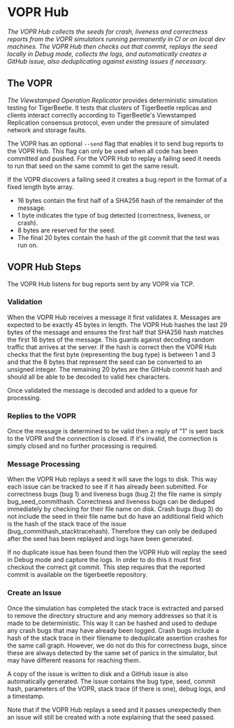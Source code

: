 # VOPR Hub

*The VOPR Hub collects the seeds for crash, liveness and correctness reports from the VOPR simulators running permanently in CI or on local dev machines. The VOPR Hub then checks out that commit, replays the seed locally in Debug mode, collects the logs, and automatically creates a GitHub issue, also deduplicating against existing issues if necessary.*

## The VOPR

*The Viewstamped Operation Replicator* provides deterministic simulation testing for TigerBeetle. It tests that clusters of TigerBeetle replicas and clients interact correctly according to TigerBeetle's Viewstamped Replication consensus protocol, even under the pressure of simulated network and storage faults.

The VOPR has an optional `--send` flag that enables it to send bug reports to the VOPR Hub. This flag can only be used when all code has been committed and pushed. For the VOPR Hub to replay a failing seed it needs to run that seed on the same commit to get the same result.

If the VOPR discovers a failing seed it creates a bug report in the format of a fixed length byte array.

* 16 bytes contain the first half of a SHA256 hash of the remainder of the message.
* 1 byte indicates the type of bug detected (correctness, liveness, or crash).
* 8 bytes are reserved for the seed.
* The final 20 bytes contain the hash of the git commit that the test was run on.

## VOPR Hub Steps

The VOPR Hub listens for bug reports sent by any VOPR via TCP.

### Validation

When the VOPR Hub receives a message it first validates it. Messages are expected to be exactly 45 bytes in length. The VOPR Hub hashes the last 29 bytes of the message and ensures the first half that SHA256 hash matches the first 16 bytes of the message. This guards against decoding random traffic that arrives at the server. If the hash is correct then the VOPR Hub checks that the first byte (representing the bug type) is between 1 and 3 and that the 8 bytes that represent the seed can be converted to an unsigned integer. The remaining 20 bytes are the GitHub commit hash and should all be able to be decoded to valid hex characters.

Once validated the message is decoded and added to a queue for processing.

### Replies to the VOPR

Once the message is determined to be valid then a reply of "1" is sent back to the VOPR and the connection is closed. If it's invalid, the connection is simply closed and no further processing is required.

### Message Processing

When the VOPR Hub replays a seed it will save the logs to disk. This way each issue can be tracked to see if it has already been submitted. For correctness bugs (bug 1) and liveness bugs (bug 2) the file name is simply bug_seed_commithash. Correctness and liveness bugs can be deduped immediately by checking for their file name on disk. Crash bugs (bug 3) do not include the seed in their file name but do have an additional field which is the hash of the stack trace of the issue (bug_commithash_stacktracehash). Therefore they can only be deduped after the seed has been replayed and logs have been generated.

If no duplicate issue has been found then the VOPR Hub will replay the seed in Debug mode and capture the logs. In order to do this it must first checkout the correct git commit. This step requires that the reported commit is available on the tigerbeetle repository.

### Create an Issue

Once the simulation has completed the stack trace is extracted and parsed to remove the directory structure and any memory addresses so that it is made to be deterministic. This way it can be hashed and used to dedupe any crash bugs that may have already been logged. Crash bugs include a hash of the stack trace in their filename to deduplicate assertion crashes for the same call graph. However, we do not do this for correctness bugs, since these are always detected by the same set of panics in the simulator, but may have different reasons for reaching them.

A copy of the issue is written to disk and a GitHub issue is also automatically generated. The issue contains the bug type, seed, commit hash, parameters of the VOPR, stack trace (if there is one), debug logs, and a timestamp.

Note that if the VOPR Hub replays a seed and it passes unexpectedly then an issue will still be created with a note explaining that the seed passed.
